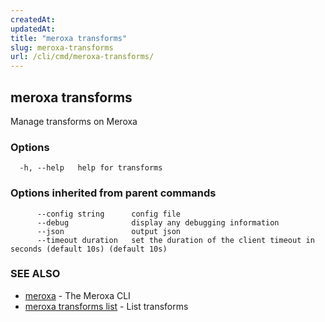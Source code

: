 ```yaml
---
createdAt: 
updatedAt: 
title: "meroxa transforms"
slug: meroxa-transforms
url: /cli/cmd/meroxa-transforms/
---
```

## meroxa transforms

Manage transforms on Meroxa

### Options

```
  -h, --help   help for transforms
```

### Options inherited from parent commands

```
      --config string      config file
      --debug              display any debugging information
      --json               output json
      --timeout duration   set the duration of the client timeout in seconds (default 10s) (default 10s)
```

### SEE ALSO

* [meroxa](/cli/cmd/meroxa/)	 - The Meroxa CLI
* [meroxa transforms list](/cli/cmd/meroxa-transforms-list/)	 - List transforms

